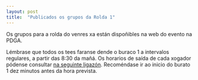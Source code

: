 ```yaml
---
layout: post
title:  "Publicados os grupos da Rolda 1"
---
```


Os grupos para a rolda do venres xa están dispoñibles na web do evento na PDGA.

<!-- máis -->

Lémbrase que todos os tees faranse dende o buraco 1 a intervalos regulares, a partir das 8:30 da mañá. Os horarios de saída de cada xogador pódense consultar [na seguinte ligazón](https://www.pdga.com/tour/event/55235). Recoméndase ir ao inicio do burato 1 dez minutos antes da hora prevista.
